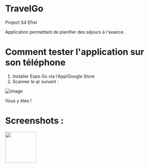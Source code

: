 # TravelGo
Project S4 Efrei

Application permettant de planifier des séjours à l'avance.

# Comment tester l'application sur son téléphone

1. Installer Expo Go via l'App/Google Store
2. Scanner le qr suivant :


![image](https://user-images.githubusercontent.com/65498535/219085772-41f3dcaa-22e3-4595-974d-d0b48c9dd71e.png)


Vous y êtes ! 

# Screenshots : 

<img src="https://user-images.githubusercontent.com/65498535/219086020-9e49263a-9a29-44f6-ac62-87502bd9a83a.png" width="100">
